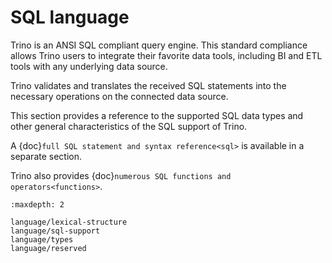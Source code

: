 # SQL language

Trino is an ANSI SQL compliant query engine. This standard compliance allows
Trino users to integrate their favorite data tools, including BI and ETL tools
with any underlying data source.

Trino validates and translates the received SQL statements into the necessary
operations on the connected data source.

This section provides a reference to the supported SQL data types and other
general characteristics of the SQL support of Trino.

A {doc}`full SQL statement and syntax reference<sql>` is
available in a separate section.

Trino also provides {doc}`numerous SQL functions and operators<functions>`.

```{toctree}
:maxdepth: 2

language/lexical-structure
language/sql-support
language/types
language/reserved
```
